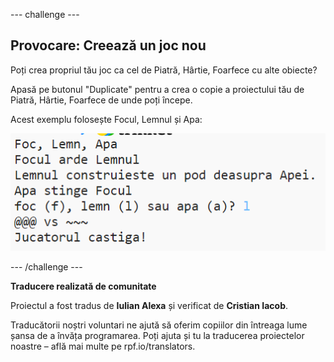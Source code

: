 --- challenge ---

## Provocare: Creează un joc nou

Poți crea propriul tău joc ca cel de Piatră, Hârtie, Foarfece cu alte obiecte?

Apasă pe butonul "Duplicate" pentru a crea o copie a proiectului tău de Piatră, Hârtie, Foarfece de unde poți începe.

Acest exemplu folosește Focul, Lemnul și Apa:

![captură de ecran](images/rps-fire.png)

--- /challenge ---


**Traducere realizată de comunitate** 

Proiectul a fost tradus de **Iulian Alexa** și verificat de **Cristian Iacob**.

Traducătorii noștri voluntari ne ajută să oferim copiilor din întreaga lume șansa de a învăța programarea. Poți ajuta și tu la traducerea proiectelor noastre – află mai multe pe rpf.io/translators.